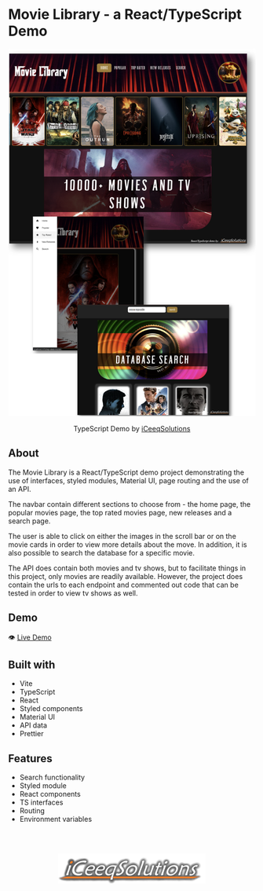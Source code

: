 # Movie Library - a React/TypeScript Demo

![](./src/assets/MovieLibrary.png)

<p align="center">
  TypeScript Demo by <a href="https://iceeqsolutions.fi/">iCeeqSolutions</a>
</p>

## About

The Movie Library is a React/TypeScript demo project demonstrating the use of interfaces, styled modules, Material UI, page routing and the use of an API.

The navbar contain different sections to choose from - the home page, the popular movies page, the top rated movies page, new releases and a search page.

The user is able to click on either the images in the scroll bar or on the movie cards in order to view more details about the move. In addition, it is also possible to search the database for a specific movie.

The API does contain both movies and tv shows, but to facilitate things in this project, only movies are readily available. However, the project does contain the urls to each endpoint and commented out code that can be tested in order to view tv shows as well.

## Demo

👁️ [Live Demo](https://movie-library.iceeqsolutions.fi/)

## Built with

- Vite
- TypeScript
- React
- Styled components
- Material UI
- API data
- Prettier

## Features

- Search functionality
- Styled module
- React components
- TS interfaces
- Routing
- Environment variables

<br/><br/>

<p align="center"><a href="https://iceeqsolutions.fi/"><img height="61px" width="300px" src="./src/assets/iCS_Logo_Light.png"></a></p>
<br/><br/>
